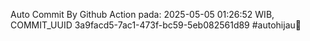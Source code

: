 Auto Commit By Github Action pada: 2025-05-05 01:26:52 WIB, COMMIT_UUID 3a9facd5-7ac1-473f-bc59-5eb082561d89 #autohijau🗿
